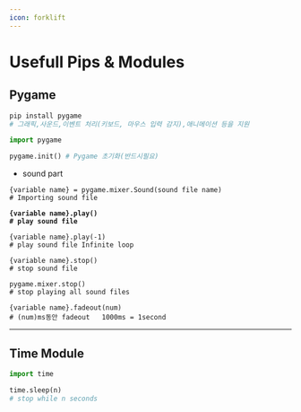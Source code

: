 ```yaml
---
icon: forklift
---
```


# Usefull Pips & Modules

## Pygame

```python
pip install pygame
# 그래픽,사운드,이벤트 처리(키보드, 마우스 입력 감지),애니메이션 등을 지원

import pygame

pygame.init() # Pygame 초기화(반드시필요)
```

* sound part

<pre class="language-python"><code class="lang-python">{variable name} = pygame.mixer.Sound(sound file name)
# Importing sound file

<strong>{variable name}.play()
</strong><strong># play sound file
</strong>
{variable name}.play(-1)
# play sound file Infinite loop

{variable name}.stop()
# stop sound file

pygame.mixer.stop()
# stop playing all sound files

{variable name}.fadeout(num)
# (num)ms동안 fadeout   1000ms = 1second
</code></pre>



***

## Time Module

```python
import time 

time.sleep(n) 
# stop while n seconds 
```

